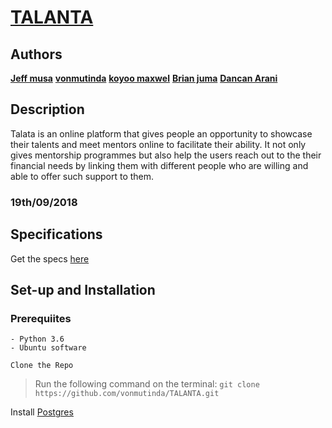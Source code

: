 # [TALANTA](https://github.com/vonmutinda/TALANTA.git)

## Authors

**[Jeff musa](https://github.com/jeffmusa)**
**[vonmutinda](https://github.com/vonmutinda)**
**[koyoo maxwel](https://github.com/koyoo-maxwel)**
**[Brian juma](https://github.com/alampulo)**
**[Dancan Arani](https://github.com/DuncanArani)**

## Description

Talata is an online platform that gives people  an opportunity to showcase their
talents and meet mentors online to facilitate their ability.
It not only gives mentorship programmes but also help the users reach out to the their financial needs by linking them with different people who are willing and able to offer such support to them.

### 19th/09/2018

## Specifications

Get the specs [here](https://github.com/)

## Set-up and Installation

### Prerequiites

    - Python 3.6
    - Ubuntu software

`Clone the Repo`

> Run the following command on the terminal:
`git clone https://github.com/vonmutinda/TALANTA.git`

Install [Postgres](https://www.postgresql.org/download/)
